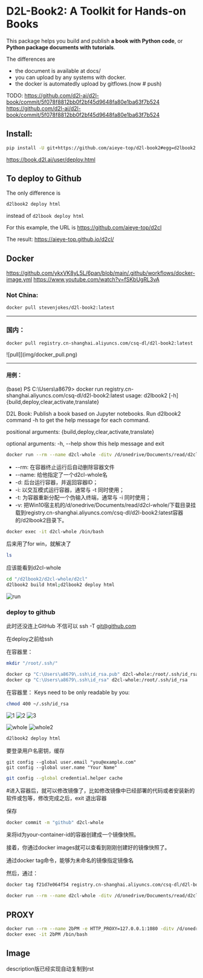 # D2L-Book2: A Toolkit for Hands-on Books

This package helps you build and publish **a book with Python code**, or
**Python package documents with tutorials**.

The differences are

* the document is available at docs/
* you can upload by any systems with docker.
* the docker is automatedly upload by gitflows.(now # push)

TODO: https://github.com/d2l-ai/d2l-book/commit/5f078f8812bb0f2bf45d9648fa80e1ba63f7b524
https://github.com/d2l-ai/d2l-book/commit/5f078f8812bb0f2bf45d9648fa80e1ba63f7b524


## Install:

```bash
pip install -U git+https://github.com/aieye-top/d2l-book2#egg=d2lbook2
```

https://book.d2l.ai/user/deploy.html



## To deploy to Github

The only difference is

```bash
d2lbook2 deploy html
```

instead of `d2lbook deploy html`

 For this example, the URL is https://github.com/aieye-top/d2cl

The result:
https://aieye-top.github.io/d2cl/

## Docker

 https://github.com/ykxVK8yL5L/6pan/blob/main/.github/workflows/docker-image.yml
 https://www.youtube.com/watch?v=fSKbUgRL3vA

### Not China:

```bash
docker pull stevenjokes/d2l-book2:latest
```

---

### 国内：

```bash
docker pull registry.cn-shanghai.aliyuncs.com/csq-dl/d2l-book2:latest
```

![pull]](img/docker_pull.png)

---

#### 用例：

(base) PS C:\Users\a8679> docker run registry.cn-shanghai.aliyuncs.com/csq-dl/d2l-book2:latest
usage: d2lbook2 [-h] {build,deploy,clear,activate,translate}

D2L Book: Publish a book based on Jupyter notebooks. Run d2lbook2 command -h
to get the help message for each command.

positional arguments:
  {build,deploy,clear,activate,translate}

optional arguments:
  -h, --help            show this help message and exit



```bash
docker run --rm --name d2cl-whole -ditv /d/onedrive/Documents/read/d2cl-whole:/d2lbook2/d2cl-whole registry.cn-shanghai.aliyuncs.com/csq-dl/d2l-book2:latest  /bin/bash
```

* --rm: 在容器终止运行后自动删除容器文件
* --name: 给他指定了一个d2cl-whole名
* -d: 后台运行容器，并返回容器ID；
* -i: 以交互模式运行容器，通常与 -t 同时使用；
* -t: 为容器重新分配一个伪输入终端，通常与 -i 同时使用；
* -v: 把Win10宿主机的/d/onedrive/Documents/read/d2cl-whole/下载目录挂载到registry.cn-shanghai.aliyuncs.com/csq-dl/d2l-book2:latest容器的/d2lbook2目录下。


```bash
docker exec -it d2cl-whole /bin/bash
```


后来用了for win，就解决了

```bash
ls
```

应该能看到d2cl-whole

```bash
cd "/d2lbook2/d2cl-whole/d2cl"
d2lbook2 build html;d2lbook2 deploy html
```

![run](img/docker_run.png)

### deploy to github

此时还没连上GitHub
不信可以
ssh -T git@github.com

在deploy之前给ssh

在容器里：

```bash
mkdir "/root/.ssh/"
```

```bash
docker cp "C:\Users\a8679\.ssh\id_rsa.pub" d2cl-whole:/root/.ssh/id_rsa.pub
docker cp "C:\Users\a8679\.ssh\id_rsa" d2cl-whole:/root/.ssh/id_rsa

```

在容器里：
Keys need to be only readable by you:

```bash
chmod 400 ~/.ssh/id_rsa
```

![1](img/docker_git1.png)
![2](img/docker_git2.png)
![3](img/docker_git3.png)

![whole](img/whole.png)
![whole2](img/whole2.png)

```bash
d2lbook2 deploy html
```

要登录用户名密钥，缓存

```
git config --global user.email "you@example.com"
git config --global user.name "Your Name"
```

```bash
git config --global credential.helper cache
```


#进入容器后，就可以修改镜像了，比如修改镜像中已经部署的代码或者安装新的软件或包等，修改完成之后，exit 退出容器

保存

```bash
docker commit -m "github" d2cl-whole
```

来将id为your-container-id的容器创建成一个镜像快照。

接着，你通过docker images就可以查看到刚刚创建好的镜像快照了。

通过docker tag命令，能够为未命名的镜像指定镜像名

然后，通过：

```bash
docker tag f21d7e064f54 registry.cn-shanghai.aliyuncs.com/csq-dl/d2l-book2:github
```

```bash
docker run --rm --name d2cl-whole -ditv /d/onedrive/Documents/read/d2cl-whole:/d2lbook2/d2cl-whole registry.cn-shanghai.aliyuncs.com/csq-dl/d2l-book2:github  /bin/bash
```

## PROXY

```bash
docker run --rm --name 2bPM -e HTTP_PROXY=127.0.0.1:1080 -ditv /d/onedrive/Documents/read/2bPM:/d2lbook2/2bPM registry.cn-shanghai.aliyuncs.com/csq-dl/d2l-book2:description  /bin/bash
docker exec -it 2bPM /bin/bash
```

## Image

description版已经实现自动复制到rst
